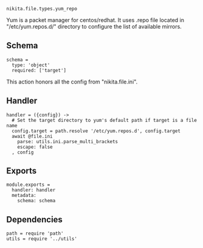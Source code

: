 
`nikita.file.types.yum_repo`

Yum is a packet manager for centos/redhat. It uses .repo file located in 
"/etc/yum.repos.d/" directory to configure the list of available mirrors.

## Schema

    schema =
      type: 'object'
      required: ['target']

This action honors all the config from "nikita.file.ini".

## Handler

    handler = ({config}) ->
      # Set the target directory to yum's default path if target is a file name
      config.target = path.resolve '/etc/yum.repos.d', config.target
      await @file.ini
        parse: utils.ini.parse_multi_brackets
        escape: false
      , config

## Exports

    module.exports =
      handler: handler
      metadata:
        schema: schema

## Dependencies

    path = require 'path'
    utils = require '../utils'
